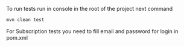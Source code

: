 To run tests run in console in the root of the project next command 
```bash
mvn clean test
```

For Subscription tests you need to fill email and password for login in pom.xml